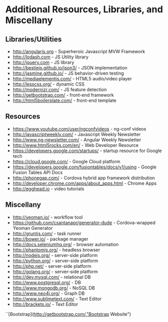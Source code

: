 Additional Resources, Libraries, and Miscellany
================================================

Libraries/Utilities
--------------------

* http://angularjs.org - Superheroic Javascript MVW Framework
* http://lodash.com - JS Utility library
* http://jquery.com - JS library
* http://bestiejs.github.io/json3/ - JSON implementation
* http://jasmine.github.io/ - JS behavior-driven testing
* http://mediaelementjs.com/ - HTML5 audio/video player
* http://lesscss.org/ - dynamic CSS
* http://modernizr.com/ - JS feature detection
* http://getbootstrap.com/ - front-end framework
* http://html5boilerplate.com/ - front-end template

Resources
----------

* https://www.youtube.com/user/ngconfvideos - ng-conf videos
* http://javascriptweekly.com/ - Javascript Weekly Newsletter
* http://www.ng-newsletter.com/ - Angular Weekly Newsletter
* http://www.html5rocks.com/en/ - Web Developer Resource
* https://developers.google.com/startups/ - startup resource for Google tech
* https://cloud.google.com/ - Google Cloud platform
* https://developers.google.com/fusiontables/docs/v1/using - Google Fusion Tables API Docs
* http://phonegap.com/ - Cordova hybrid app framework distribution
* http://developer.chrome.com/apps/about_apps.html - Chrome Apps
* http://egghead.io - video tutorials

Miscellany
-----------

* http://yeoman.io/ - workflow tool
* https://github.com/csantanapr/generator-dude - Cordova-wrapped Yeoman Generator
* http://gruntjs.com/ - task runner
* http://bower.io/ - package manager
* http://docs.seleniumhq.org/ - browser automation
* http://phantomjs.org/ - headless browser
* http://nodejs.org/ - server-side platform
* http://python.org/ - server-side platform
* http://php.net/ - server-side platform
* http://golang.org/ - server-side platform
* http://dev.mysql.com/ - relational DB
* http://www.postgresql.org/ - DB
* http://www.mongodb.org/ - NoSQL DB
* http://www.neo4j.org/ - Graph DB
* http://www.sublimetext.com/ - Text Editor
* http://brackets.io/ - Text Editor

``[Bootstrap](http://getbootstrap.com/,"Bootstrap Website")
